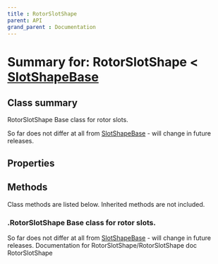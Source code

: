 ```yaml
---
title : RotorSlotShape
parent: API
grand_parent : Documentation
---
```

# Summary for: **RotorSlotShape**  < [SlotShapeBase](SlotShapeBase.html)

## Class summary

RotorSlotShape Base class for rotor slots.

So far does not differ at all from [SlotShapeBase](SlotShapeBase.html) - will change in
future releases.

## Properties


## Methods

Class methods are listed below. Inherited methods are not included.

### .**RotorSlotShape** Base class for rotor slots.

So far does not differ at all from [SlotShapeBase](SlotShapeBase.html) - will change in
future releases.
Documentation for RotorSlotShape/RotorSlotShape
doc RotorSlotShape


